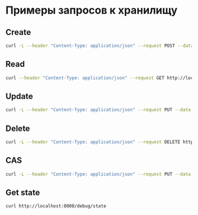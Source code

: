 # Примеры запросов к хранилищу

## Create

```bash
curl -L --header "Content-Type: application/json" --request POST --data '{"value":123}' http://localhost:8000/items/abc
```

## Read

```bash
curl --header "Content-Type: application/json" --request GET http://localhost:8000/items/abc
```

## Update

```bash
curl -L --header "Content-Type: application/json" --request PUT --data '{"value":456}' http://localhost:8000/items/abc
```

## Delete

```bash
curl -L --header "Content-Type: application/json" --request DELETE http://localhost:8000/items/abc
```

## CAS

```bash
curl -L --header "Content-Type: application/json" --request PUT --data '{"expected":null,"desired":789}' http://localhost:8000/items/abc/cas
```

## Get state

```bash
curl http://localhost:8000/debug/state
```

